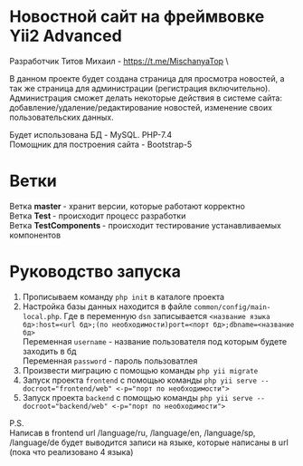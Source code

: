 # Новостной сайт на фреймвовке Yii2 Advanced
Разработчик Титов Михаил - https://t.me/MischanyaTop \

В данном проекте будет создана страница для просмотра новостей, а так же страница для администрации (регистрация включительно). Администрация сможет делать некоторые действия в системе сайта: добавление/удаление/редактирование новостей, изменение своих пользовательских данных. 

Будет использована БД - MySQL. PHP-7.4\
Помощник для построения сайта - Bootstrap-5
# Ветки
Ветка <strong> master </strong> - хранит версии, которые работают корректно\
Ветка <strong> Test </strong> - происходит процесс разработки\
Ветка <strong> TestComponents </strong> - происходит тестирование устанавливаемых компонентов
# Руководство запуска
1) Прописываем команду `php init` в каталоге проекта
2) Настройка базы данных находится в файле ``common/config/main-local.php``. Где в переменную ``dsn`` записывается ``<название языка бд>:host=<url бд>;(по необходимости)port=<порт бд>;dbname=<название бд>``\
Переменная ``username`` - название пользователя под которым будете заходить в бд\
Переменная ``password`` - пароль пользоватлея
3) Произвести миграцию с помощью команды ``php yii migrate``
4) Запуск проекта `frontend` с помощью команды ``php yii serve --docroot="frontend/web" <-p="порт по необходимости">``
5) Запуск проекта `backend` с помощью команды ``php yii serve --docroot="backend/web" <-p="порт по необходимости">``

P.S.\
Написав в frontend url /language/ru, /language/en, /language/sp, /language/de будет выводится записи на языке, которые написаны в url (пока что реализовано 4 языка) 

